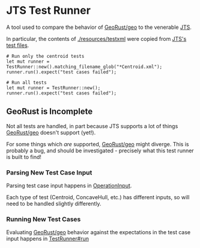 # JTS Test Runner

A tool used to compare the behavior of [GeoRust/geo] to the venerable
[JTS](https://www.osgeo.org/projects/jts/).

In particular, the contents of [./resources/testxml](./resources/testxml) were copied from [JTS's test files](https://github.com/locationtech/jts/blob/master/modules/tests/src/test/resources/testxml).

```
# Run only the centroid tests
let mut runner = TestRunner::new().matching_filename_glob("*Centroid.xml");
runner.run().expect("test cases failed");

# Run all tests
let mut runner = TestRunner::new();
runner.run().expect("test cases failed");
```

## GeoRust is Incomplete

Not all tests are handled, in part because JTS supports a lot of things
[GeoRust/geo] doesn't support (yet!). 

For some things which _are_ supported, [GeoRust/geo] might diverge. This  is probably a bug, and should be investigated - precisely what this test runner is built to find!

### Parsing New Test Case Input

Parsing test case input happens in [OperationInput](./src/input.rs#L77). 

Each type of test (Centroid, ConcaveHull, etc.) has different inputs, so will need to be handled slightly differently.

### Running New Test Cases

Evaluating [GeoRust/geo] behavior against the expectations in the test case input happens in [TestRunner#run](./src/runner.rs#65)

[GeoRust/geo]: https://github.com/georust/geo
